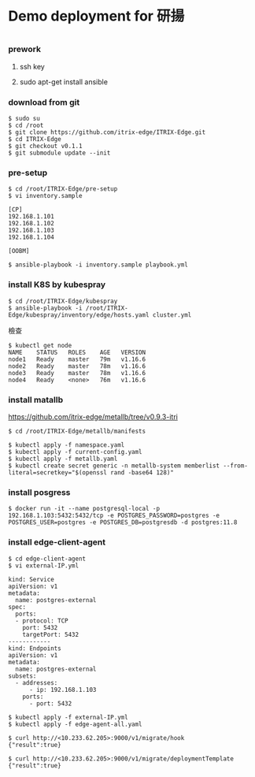 # Demo deployment for 研揚
#
### prework
1. ssh key

2. sudo apt-get install ansible

### download from git
```
$ sudo su
$ cd /root
$ git clone https://github.com/itrix-edge/ITRIX-Edge.git
$ cd ITRIX-Edge
$ git checkout v0.1.1
$ git submodule update --init
```
### pre-setup
```
$ cd /root/ITRIX-Edge/pre-setup
$ vi inventory.sample

[CP]
192.168.1.101
192.168.1.102
192.168.1.103
192.168.1.104

[OOBM]
```
```
$ ansible-playbook -i inventory.sample playbook.yml
```
### install K8S by kubespray
```
$ cd /root/ITRIX-Edge/kubespray
$ ansible-playbook -i /root/ITRIX-Edge/kubespray/inventory/edge/hosts.yaml cluster.yml
```
檢查
```
$ kubectl get node
NAME    STATUS   ROLES    AGE   VERSION
node1   Ready    master   79m   v1.16.6
node2   Ready    master   78m   v1.16.6
node3   Ready    master   78m   v1.16.6
node4   Ready    <none>   76m   v1.16.6
```

### install matallb
https://github.com/itrix-edge/metallb/tree/v0.9.3-itri
```
$ cd /root/ITRIX-Edge/metallb/manifests

$ kubectl apply -f namespace.yaml
$ kubectl apply -f current-config.yaml
$ kubectl apply -f metallb.yaml
$ kubectl create secret generic -n metallb-system memberlist --from-literal=secretkey="$(openssl rand -base64 128)"
```
### install posgress
```
$ docker run -it --name postgresql-local -p 192.168.1.103:5432:5432/tcp -e POSTGRES_PASSWORD=postgres -e POSTGRES_USER=postgres -e POSTGRES_DB=postgresdb -d postgres:11.8
```
### install edge-client-agent
```
$ cd edge-client-agent
$ vi external-IP.yml

kind: Service
apiVersion: v1
metadata:
  name: postgres-external
spec:
  ports:
  - protocol: TCP
    port: 5432
    targetPort: 5432
------------
kind: Endpoints
apiVersion: v1
metadata:
  name: postgres-external
subsets:
  - addresses:
      - ip: 192.168.1.103
    ports:
      - port: 5432
```
```
$ kubectl apply -f external-IP.yml
$ kubectl apply -f edge-agent-all.yaml
```
```
$ curl http://<10.233.62.205>:9000/v1/migrate/hook
{"result":true}

$ curl http://<10.233.62.205>:9000/v1/migrate/deploymentTemplate
{"result":true}
```
